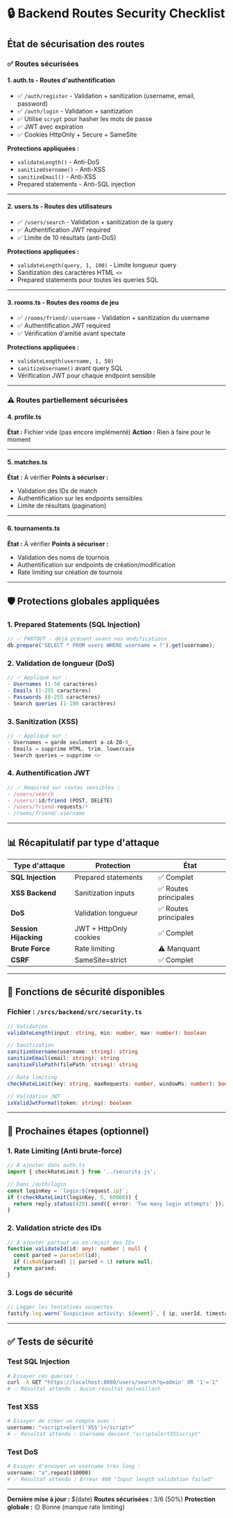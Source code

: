 # 🔒 Backend Routes Security Checklist

## État de sécurisation des routes

### ✅ Routes sécurisées

#### 1. **auth.ts** - Routes d'authentification
- ✅ `/auth/register` - Validation + sanitization (username, email, password)
- ✅ `/auth/login` - Validation + sanitization
- ✅ Utilise `scrypt` pour hasher les mots de passe
- ✅ JWT avec expiration
- ✅ Cookies HttpOnly + Secure + SameSite

**Protections appliquées :**
- `validateLength()` - Anti-DoS
- `sanitizeUsername()` - Anti-XSS
- `sanitizeEmail()` - Anti-XSS
- Prepared statements - Anti-SQL injection

---

#### 2. **users.ts** - Routes des utilisateurs
- ✅ `/users/search` - Validation + sanitization de la query
- ✅ Authentification JWT required
- ✅ Limite de 10 résultats (anti-DoS)

**Protections appliquées :**
- `validateLength(query, 1, 100)` - Limite longueur query
- Sanitization des caractères HTML `<>`
- Prepared statements pour toutes les queries SQL

---

#### 3. **rooms.ts** - Routes des rooms de jeu
- ✅ `/rooms/friend/:username` - Validation + sanitization du username
- ✅ Authentification JWT required
- ✅ Vérification d'amitié avant spectate

**Protections appliquées :**
- `validateLength(username, 1, 50)`
- `sanitizeUsername()` avant query SQL
- Vérification JWT pour chaque endpoint sensible

---

### ⚠️ Routes partiellement sécurisées

#### 4. **profile.ts**
**État :** Fichier vide (pas encore implémenté)
**Action :** Rien à faire pour le moment

---

#### 5. **matches.ts**
**État :** À vérifier
**Points à sécuriser :**
- Validation des IDs de match
- Authentification sur les endpoints sensibles
- Limite de résultats (pagination)

---

#### 6. **tournaments.ts**
**État :** À vérifier
**Points à sécuriser :**
- Validation des noms de tournois
- Authentification sur endpoints de création/modification
- Rate limiting sur création de tournois

---

## 🛡️ Protections globales appliquées

### 1. **Prepared Statements (SQL Injection)**
```typescript
// ✅ PARTOUT - déjà présent avant nos modifications
db.prepare('SELECT * FROM users WHERE username = ?').get(username);
```

### 2. **Validation de longueur (DoS)**
```typescript
// ✅ Appliqué sur :
- Usernames (1-50 caractères)
- Emails (1-255 caractères)
- Passwords (8-255 caractères)
- Search queries (1-100 caractères)
```

### 3. **Sanitization (XSS)**
```typescript
// ✅ Appliqué sur :
- Usernames → garde seulement a-zA-Z0-9_
- Emails → supprime HTML, trim, lowercase
- Search queries → supprime <> 
```

### 4. **Authentification JWT**
```typescript
// ✅ Required sur routes sensibles :
- /users/search
- /users/:id/friend (POST, DELETE)
- /users/friend-requests/*
- /rooms/friend/:username
```

---

## 📊 Récapitulatif par type d'attaque

| Type d'attaque | Protection | État |
|----------------|------------|------|
| **SQL Injection** | Prepared statements | ✅ Complet |
| **XSS Backend** | Sanitization inputs | ✅ Routes principales |
| **DoS** | Validation longueur | ✅ Routes principales |
| **Session Hijacking** | JWT + HttpOnly cookies | ✅ Complet |
| **Brute Force** | Rate limiting | ⚠️ Manquant |
| **CSRF** | SameSite=strict | ✅ Complet |

---

## 🔧 Fonctions de sécurité disponibles

### Fichier : `/srcs/backend/src/security.ts`

```typescript
// Validation
validateLength(input: string, min: number, max: number): boolean

// Sanitization
sanitizeUsername(username: string): string
sanitizeEmail(email: string): string
sanitizeFilePath(filePath: string): string

// Rate limiting
checkRateLimit(key: string, maxRequests: number, windowMs: number): boolean

// Validation JWT
isValidJwtFormat(token: string): boolean
```

---

## 🚀 Prochaines étapes (optionnel)

### 1. Rate Limiting (Anti brute-force)
```typescript
// À ajouter dans auth.ts
import { checkRateLimit } from '../security.js';

// Dans /auth/login
const loginKey = `login:${request.ip}`;
if (!checkRateLimit(loginKey, 5, 60000)) {
  return reply.status(429).send({ error: 'Too many login attempts' });
}
```

### 2. Validation stricte des IDs
```typescript
// À ajouter partout où on reçoit des IDs
function validateId(id: any): number | null {
  const parsed = parseInt(id);
  if (isNaN(parsed) || parsed < 1) return null;
  return parsed;
}
```

### 3. Logs de sécurité
```typescript
// Logger les tentatives suspectes
fastify.log.warn(`Suspicious activity: ${event}`, { ip, userId, timestamp });
```

---

## ✅ Tests de sécurité

### Test SQL Injection
```bash
# Essayer ces queries :
curl -X GET "https://localhost:8080/users/search?q=admin' OR '1'='1"
# ✅ Résultat attendu : Aucun résultat malveillant
```

### Test XSS
```bash
# Essayer de créer un compte avec :
username: "<script>alert('XSS')</script>"
# ✅ Résultat attendu : Username devient "scriptalertXSSscript"
```

### Test DoS
```bash
# Essayer d'envoyer un username très long :
username: "a".repeat(10000)
# ✅ Résultat attendu : Erreur 400 "Input length validation failed"
```

---

**Dernière mise à jour :** $(date)
**Routes sécurisées :** 3/6 (50%)
**Protection globale :** 🟡 Bonne (manque rate limiting)
